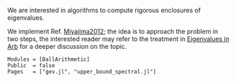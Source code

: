 We are interested in algorithms to compute rigorous enclosures
of eigenvalues.

We implement Ref. [Miyajima2012](@cite); the idea is to approach the problem 
in two steps, the interested reader may refer to the treatment in [Eigenvalues in Arb](https://fredrikj.net/blog/2018/12/eigenvalues-in-arb/) for a deeper discussion on the topic.

```@autodocs
Modules = [BallArithmetic]
Public  = false
Pages   = ["gev.jl", "upper_bound_spectral.jl"]
```